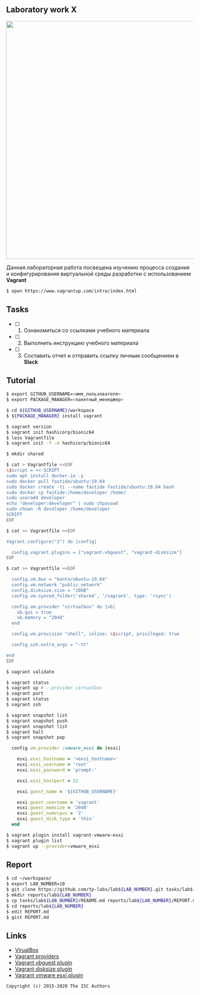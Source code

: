 ## Laboratory work X

<a href="https://yandex.ru/efir/?stream_id=vxoj6Gf6H9Lg"><img src="https://raw.githubusercontent.com/tp-labs/lab10/master/preview.png" width="640"/></a>

Данная лабораторная работа посвещена изучению процесса создания и конфигурирования виртуальной среды разработки с использованием **Vagrant**

```sh
$ open https://www.vagrantup.com/intro/index.html
```

## Tasks

- [ ] 1. Ознакомиться со ссылками учебного материала
- [ ] 2. Выполнить инструкцию учебного материала
- [ ] 3. Составить отчет и отправить ссылку личным сообщением в **Slack**

## Tutorial

```sh
$ export GITHUB_USERNAME=<имя_пользователя>
$ export PACKAGE_MANAGER=<пакетный_менеджер>
```

```sh
$ cd ${GITHUB_USERNAME}/workspace
$ ${PACKAGE_MANAGER} install vagrant
```

```sh
$ vagrant version
$ vagrant init hashicorp/bionic64
$ less Vagrantfile
$ vagrant init -f -m hashicorp/bionic64
```

```sh
$ mkdir shared
```

```sh
$ cat > Vagrantfile <<EOF
\$script = <<-SCRIPT
sudo apt install docker.io -y
sudo docker pull fastide/ubuntu:19.04
sudo docker create -ti --name fastide fastide/ubuntu:19.04 bash
sudo docker cp fastide:/home/developer /home/
sudo useradd developer
echo "developer:developer" | sudo chpasswd
sudo chown -R developer /home/developer
SCRIPT
EOF
```

```sh
$ cat >> Vagrantfile <<EOF

Vagrant.configure("2") do |config|

  config.vagrant.plugins = ["vagrant-vbguest", "vagrant-disksize"]
EOF
```

```sh
$ cat >> Vagrantfile <<EOF

  config.vm.box = "bento/ubuntu-19.04"
  config.vm.network "public_network"
  config.disksize.size = "20GB"
  config.vm.synced_folder('shared', '/vagrant', type: 'rsync')

  config.vm.provider "virtualbox" do |vb|
    vb.gui = true
    vb.memory = "2048"
  end

  config.vm.provision "shell", inline: \$script, privileged: true

  config.ssh.extra_args = "-tt"

end
EOF
```

```sh
$ vagrant validate

$ vagrant status
$ vagrant up # --provider virtualbox
$ vagrant port
$ vagrant status
$ vagrant ssh

$ vagrant snapshot list
$ vagrant snapshot push
$ vagrant snapshot list
$ vagrant halt
$ vagrant snapshot pop
```

```ruby
  config.vm.provider :vmware_esxi do |esxi|

    esxi.esxi_hostname = '<exsi_hostname>'
    esxi.esxi_username = 'root'
    esxi.esxi_password = 'prompt:'

    esxi.esxi_hostport = 22

    esxi.guest_name = '${GITHUB_USERNAME}'

    esxi.guest_username = 'vagrant'
    esxi.guest_memsize = '2048'
    esxi.guest_numvcpus = '2'
    esxi.guest_disk_type = 'thin'
  end
```

```sh
$ vagrant plugin install vagrant-vmware-esxi
$ vagrant plugin list
$ vagrant up --provider=vmware_esxi
```

## Report

```sh
$ cd ~/workspace/
$ export LAB_NUMBER=10
$ git clone https://github.com/tp-labs/lab${LAB_NUMBER}.git tasks/lab${LAB_NUMBER}
$ mkdir reports/lab${LAB_NUMBER}
$ cp tasks/lab${LAB_NUMBER}/README.md reports/lab${LAB_NUMBER}/REPORT.md
$ cd reports/lab${LAB_NUMBER}
$ edit REPORT.md
$ gist REPORT.md
```

## Links

- [VirualBox](https://www.virtualbox.org/)
- [Vagrant providers](https://github.com/hashicorp/vagrant/wiki/Available-Vagrant-Plugins#providers)
- [Vagrant vbguest plugin](https://github.com/dotless-de/vagrant-vbguest)
- [Vagrant disksize plugin](https://github.com/sprotheroe/vagrant-disksize)
- [Vagrant vmware esxi plugin](https://github.com/josenk/vagrant-vmware-esxi)

```
Copyright (c) 2015-2020 The ISC Authors
```
